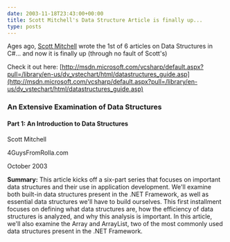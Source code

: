 ```yaml
---
date: 2003-11-18T23:43:00+00:00
title: Scott Mitchell's Data Structure Article is finally up...
type: posts
---
```

Ages ago, [Scott Mitchell](http://scottonwriting.net/sowblog/) wrote the 1st of 6 articles on Data Structures in C#... and now it is finally up (through no fault of Scott's)

Check it out here: [http://msdn.microsoft.com/vcsharp/default.aspx?pull=/library/en-us/dv_vstechart/html/datastructures_guide.asp](http://msdn.microsoft.com/vcsharp/default.aspx?pull=/library/en-us/dv_vstechart/html/datastructures_guide.asp)



### An Extensive Examination of Data Structures

#### Part 1: An Introduction to Data Structures

Scott Mitchell

4GuysFromRolla.com

October 2003

**Summary:** This article kicks off a six-part series that focuses on important data structures and their use in application development. We'll examine both built-in data structures present in the .NET Framework, as well as essential data structures we'll have to build ourselves. This first installment focuses on defining what data structures are, how the efficiency of data structures is analyzed, and why this analysis is important. In this article, we'll also examine the Array and ArrayList, two of the most commonly used data structures present in the .NET Framework.
